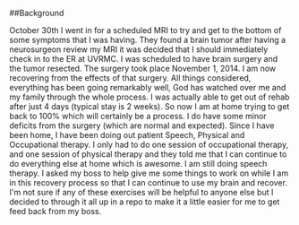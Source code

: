 
##Background

October 30th I went in for a scheduled MRI to try and get to the bottom of some symptoms that I was having. They found a brain tumor after having a neurosurgeon review my MRI it was decided that I should immediately check in to the ER at UVRMC. I was scheduled to have brain surgery and the tumor resected. The surgery took place November 1, 2014. I am now recovering from the effects of that surgery. All things considered, everything has been going remarkably well, God has watched over me and my family through the whole process. I was actually able to get out of rehab after just 4 days (typical stay is 2 weeks). So now I am at home trying to get back to 100% which will certainly be a process. I do have some minor deficits from the surgery (which are normal and expected). Since I have been home, I have been doing out patient Speech, Physical and Occupational therapy. I only had to do one session of occupational therapy, and one session of physical therapy and they told me that I can continue to do everything else at home which is awesome. I am still doing speech therapy. I asked my boss to help give me some things to work on while I am in this recovery process so that I can continue to use my brain and recover. I'm not sure if any of these exercises will be helpful to anyone else but I decided to through it all up in a repo to make it a little easier for me to get feed back from my boss.